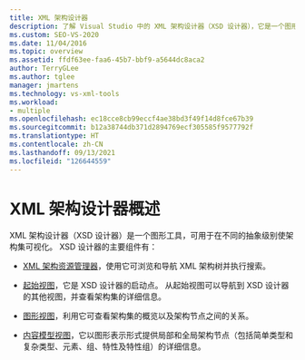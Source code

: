 ```yaml
---
title: XML 架构设计器
description: 了解 Visual Studio 中的 XML 架构设计器（XSD 设计器），它是一个图形工具，可用于在不同的抽象级别使架构集可视化。
ms.custom: SEO-VS-2020
ms.date: 11/04/2016
ms.topic: overview
ms.assetid: ffdf63ee-faa6-45b7-bbf9-a5644dc8aca2
author: TerryGLee
ms.author: tglee
manager: jmartens
ms.technology: vs-xml-tools
ms.workload:
- multiple
ms.openlocfilehash: ec18cce8cb99eccf4ae38bd3f49f14d8fce67b39
ms.sourcegitcommit: b12a38744db371d2894769ecf305585f9577792f
ms.translationtype: HT
ms.contentlocale: zh-CN
ms.lasthandoff: 09/13/2021
ms.locfileid: "126644559"
---
```

# <a name="xml-schema-designer-overview"></a>XML 架构设计器概述

XML 架构设计器（XSD 设计器）是一个图形工具，可用于在不同的抽象级别使架构集可视化。 XSD 设计器的主要组件有：

- [XML 架构资源管理器](../xml-tools/xml-schema-explorer.md)，使用它可浏览和导航 XML 架构树并执行搜索。

- [起始视图](../xml-tools/start-view.md)，它是 XSD 设计器的启动点。 从起始视图可以导航到 XSD 设计器的其他视图，并查看架构集的详细信息。

- [图形视图](../xml-tools/graph-view.md)，利用它可查看架构集的概览以及架构节点之间的关系。

- [内容模型视图](../xml-tools/content-model-view.md)，它以图形表示形式提供局部和全局架构节点（包括简单类型和复杂类型、元素、组、特性及特性组）的详细信息。
